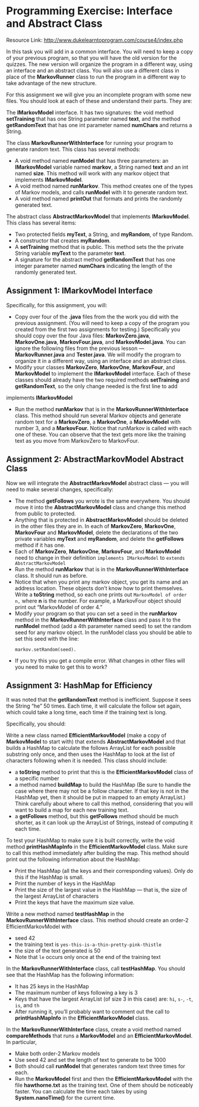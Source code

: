 # Programming Exercise: Interface and Abstract Class

Resource Link:  http://www.dukelearntoprogram.com/course4/index.php 

In this task you will add in a common interface. You will need to keep a copy of your previous program, so that you will have the old version for the quizzes. The new version will organize the program in a different way, using an interface and an abstract class. You will also use a different class in place of the __MarkovRunner__ class to run the program in a different way to take advantage of the new structure.

For this assignment we will give you an incomplete program with some new files. You should look at each of these and understand their parts. They are:

The __IMarkovModel__ interface. It has two signatures: the void method __setTraining__ that has one String parameter named __text__, and the method __getRandomText__ that has one int parameter named __numChars__ and returns a String. 

The class __MarkovRunnerWithInterface__ for running your program to generate random text. This class has several methods:
- A void method named __runModel__ that has three parameters: an __IMarkovModel__ variable named __markov__, a String named __text__ and an int named __size__. This method will work with any markov object that implements __IMarkovModel__.
- A void method named __runMarkov__. This method creates one of the types of Markov models, and calls __runModel__ with it to generate random text.
- A void method named __printOut__ that formats and prints the randomly generated text.

The abstract class __AbstractMarkovModel__ that implements __IMarkovModel__. This class has several items:
- Two protected fields __myText__, a String, and __myRandom__, of type Random.
- A constructor that creates __myRandom__.
- A __setTraining__ method that is public. This method sets the the private String variable __myText__ to the parameter __text__.
- A signature for the abstract method __getRandomText__ that has one integer parameter named __numChars__ indicating the length of the randomly generated text. 

## Assignment 1: IMarkovModel Interface
Specifically, for this assignment, you will:
- Copy over four of the __.java__ files from the the work you did with the previous assignment. (You will need to keep a copy of the program you created from the first two assignments for testing.) Specifically you should copy over the four Java files: __MarkovZero.java__, __MarkovOne.java__, __MarkovFour.java__, and __MarkovModel.java__. You can ignore the following files from the previous lesson — __MarkovRunner.java__ and __Tester.java__. We will modify the program to organize it in a different way, using an interface and an abstract class.
- Modify your classes __MarkovZero__, __MarkovOne__, __MarkovFour__, and __MarkovModel__ to implement the __IMarkovModel__ interface. Each of these classes should already have the two required methods __setTraining__ and __getRandomText__, so the only change needed is the first line to add 

implements __IMarkovModel__
- Run the method __runMarkov__ that is in the __MarkovRunnerWithInterface__ class. This method should run several Markov objects and generate random text for a __MarkovZero__, a __MarkovOne__, a __MarkovModel__ with number 3, and a __MarkovFour.__ Notice that runMarkov is called with each one of these. You can observe that the text gets more like the training text as you move from MarkovZero to MarkovFour. 

## Assignment 2: AbstractMarkovModel Abstract Class
Now we will integrate the __AbstractMarkovModel__ abstract class — you will need to make several changes, specifically:
- The method __getFollows__ you wrote is the same everywhere. You should move it into the __AbstractMarkovModel__ class and change this method from public to protected. 
- Anything that is protected in __AbstractMarkovModel__ should be deleted in the other files they are in. In each of __MarkovZero__, __MarkovOne__, __MarkovFour__ and __MarkovModel__, delete the declarations of the two private variables __myText__ and __myRandom__, and delete the __getFollows__ method if it has one. 
- Each of __MarkovZero__, __MarkovOne__, __MarkovFour__, and __MarkovModel__ need to change in their definition `implements IMarkovModel` to `extends AbstractMarkovModel`
- Run the method __runMarkov__ that is in the __MarkovRunnerWithInterface__ class. It should run as before. 
- Notice that when you print any markov object, you get its name and an address location. These objects don’t know how to print themselves. Write a __toString__ method, so each one prints out `MarkovModel of order n,` where __n__ is the number. For example, a MarkovFour object should print out “MarkovModel of order 4.”
- Modify your program so that you can set a seed in the __runMarkov__ method in the __MarkovRunnerWithInterface__ class and pass it to the __runModel__ method (add a 4th parameter named seed) to set the random seed for any markov object. In the runModel class you should be able to set this seed with the line:
  ```
  markov.setRandom(seed).
  ```          
- If you try this you get a compile error. What changes in other files will you need to make to get this to work? 

## Assignment 3: HashMap for Efficiency
It was noted that the __getRandomText__ method is inefficient. Suppose it sees the String “he” 50 times. Each time, it will calculate the follow set again, which could take a long time, each time if the training text is long. 

Specifically, you should:

Write a new class named __EfficientMarkovModel__ (make a copy of __MarkovModel__ to start with) that extends __AbstractMarkovModel__ and that builds a HashMap to calculate the follows ArrayList for each possible substring only once, and then uses the HashMap to look at the list of characters following when it is needed. This class should include:
- a __toString__ method to print that this is the __EfficientMarkovModel__ class of a specific number
- a method named __buildMap__ to build the HashMap (Be sure to handle the case where there may not be a follow character. If that key is not in the HashMap yet, then it should be put in mapped to an empty ArrayList.) Think carefully about where to call this method, considering that you will want to build a map for each new training text.
- a __getFollows__ method, but this __getFollows__ method should be much shorter, as it can look up the ArrayList of Strings, instead of computing it each time.

To test your HashMap to make sure it is built correctly, write the void method __printHashMapInfo__ in the __EfficientMarkovModel__ class. Make sure to call this method immediately after building the map. This method should print out the following information about the HashMap:
- Print the HashMap (all the keys and their corresponding values). Only do this if the HashMap is small.
- Print the number of keys in the HashMap
- Print the size of the largest value in the HashMap — that is, the size of the largest ArrayList of characters
- Print the keys that have the maximum size value.

Write a new method named __testHashMap__ in the __MarkovRunnerWithInterface__ class. This method should create an order-2 EfficientMarkovModel with
- seed 42
- the training text is `yes-this-is-a-thin-pretty-pink-thistle`
- the size of the text generated is 50
- Note that `le` occurs only once at the end of the training text

In the __MarkovRunnerWithInterface__ class, call __testHashMap__. You should see that the HashMap has the following information:
- It has 25 keys in the HashMap
- The maximum number of keys following a key is 3
- Keys that have the largest ArrayList (of size 3 in this case) are: `hi`, `s-`, `-t`, `is`, and `th`
- After running it, you’ll probably want to comment out the call to __printHashMapInfo__ in the __EfficientMarkovModel__ class.

In the __MarkovRunnerWithInterface__ class, create a void method named __compareMethods__ that runs a __MarkovModel__ and an __EfficientMarkovModel__. In particular, 
- Make both order-2 Markov models
- Use seed 42 and set the length of text to generate to be 1000
- Both should call __runModel__ that generates random text three times for each.
- Run the __MarkovModel__ first and then the __EfficientMarkovModel__ with the file __hawthorne.txt__ as the training text. One of them should be noticeably faster. You can calculate the time each takes by using __System.nanoTime()__ for the current time.
